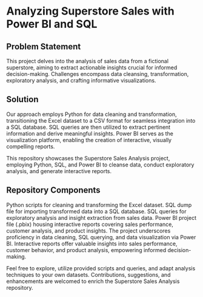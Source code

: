 
# Analyzing Superstore Sales with Power BI and SQL

## Problem Statement
This project delves into the analysis of sales data from a fictional superstore, aiming to extract actionable insights crucial for informed decision-making. Challenges encompass data cleansing, transformation, exploratory analysis, and crafting informative visualizations.

## Solution
Our approach employs Python for data cleaning and transformation, transitioning the Excel dataset to a CSV format for seamless integration into a SQL database. SQL queries are then utilized to extract pertinent information and derive meaningful insights. Power BI serves as the visualization platform, enabling the creation of interactive, visually compelling reports.

This repository showcases the Superstore Sales Analysis project, employing Python, SQL, and Power BI to cleanse data, conduct exploratory analysis, and generate interactive reports.

## Repository Components

Python scripts for cleaning and transforming the Excel dataset.
SQL dump file for importing transformed data into a SQL database.
SQL queries for exploratory analysis and insight extraction from sales data.
Power BI project file (.pbix) housing interactive reports covering sales performance, customer analysis, and product insights.
The project underscores proficiency in data cleaning, SQL querying, and data visualization via Power BI. Interactive reports offer valuable insights into sales performance, customer behavior, and product analysis, empowering informed decision-making.

Feel free to explore, utilize provided scripts and queries, and adapt analysis techniques to your own datasets. Contributions, suggestions, and enhancements are welcomed to enrich the Superstore Sales Analysis repository.
